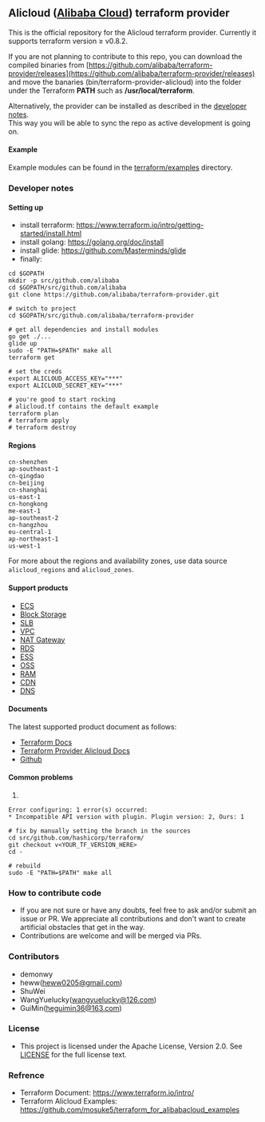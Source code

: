 ## Alicloud ([Alibaba Cloud](http://www.aliyun.com)) terraform provider

This is the official repository for the Alicloud terraform provider.
Currently it supports terraform version ≥ v0.8.2.

If you are not planning to contribute to this repo, you can download the compiled binaries from [https://github.com/alibaba/terraform-provider/releases](https://github.com/alibaba/terraform-provider/releases) and move the banaries (bin/terraform-provider-alicloud) into the folder under the Terraform **PATH** such as **/usr/local/terraform**.

Alternatively, the provider can be installed as described in the [developer notes](#developer-notes).  
This way you will be able to sync the repo as active development is going on.

#### Example

Example modules can be found in the [terraform/examples](terraform/examples) directory.

### Developer notes

#### Setting up
* install terraform: https://www.terraform.io/intro/getting-started/install.html
* install golang:    https://golang.org/doc/install
* install glide: https://github.com/Masterminds/glide
* finally:

```
cd $GOPATH
mkdir -p src/github.com/alibaba
cd $GOPATH/src/github.com/alibaba
git clone https://github.com/alibaba/terraform-provider.git

# switch to project
cd $GOPATH/src/github.com/alibaba/terraform-provider

# get all dependencies and install modules
go get ./...
glide up
sudo -E "PATH=$PATH" make all
terraform get

# set the creds
export ALICLOUD_ACCESS_KEY="***"
export ALICLOUD_SECRET_KEY="***"

# you're good to start rocking
# alicloud.tf contains the default example
terraform plan
# terraform apply
# terraform destroy
```

#### Regions
```
cn-shenzhen
ap-southeast-1
cn-qingdao
cn-beijing
cn-shanghai
us-east-1
cn-hongkong
me-east-1
ap-southeast-2
cn-hangzhou
eu-central-1
ap-northeast-1
us-west-1
```
For more about the regions and availability zones, use data source `alicloud_regions` and `alicloud_zones`.

#### Support products
* [ECS](https://www.aliyun.com/product/ecs)
* [Block Storage](https://www.aliyun.com/product/disk)
* [SLB](https://www.aliyun.com/product/slb)
* [VPC](https://www.aliyun.com/product/vpc)
* [NAT Gateway](https://www.aliyun.com/product/nat)
* [RDS](https://www.aliyun.com/product/rds)
* [ESS](https://www.aliyun.com/product/ess)
* [OSS](https://www.aliyun.com/product/oss)
* [RAM](https://www.aliyun.com/product/ram)
* [CDN](https://www.aliyun.com/product/cdn)
* [DNS](https://wanwang.aliyun.com/domain/dns)

#### Documents
The latest supported product document as follows:
* [Terraform Docs](https://www.terraform.io/docs/providers/alicloud/index.html)
* [Terraform Provider Alicloud Docs](http://47.95.33.19:4567/docs/providers/alicloud/)
* [Github](https://github.com/alibaba/terraform-provider-docs)

#### Common problems

1.
```
Error configuring: 1 error(s) occurred:
* Incompatible API version with plugin. Plugin version: 2, Ours: 1

# fix by manually setting the branch in the sources
cd src/github.com/hashicorp/terraform/
git checkout v<YOUR_TF_VERSION_HERE>
cd -

# rebuild
sudo -E "PATH=$PATH" make all
```


### How to contribute code
* If you are not sure or have any doubts, feel free to ask and/or submit an issue or PR. We appreciate all contributions and don't want to create artificial obstacles that get in the way.
* Contributions are welcome and will be merged via PRs.

### Contributors
* demonwy
* heww(heww0205@gmail.com)
* ShuWei
* WangYuelucky(wangyuelucky@126.com)
* GuiMin(heguimin36@163.com)

### License
* This project is licensed under the Apache License, Version 2.0. See [LICENSE](https://github.com/alibaba/terraform-provider/blob/master/LICENSE) for the full license text.

### Refrence
* Terraform Document: https://www.terraform.io/intro/
* Terraform Alicloud Examples: https://github.com/mosuke5/terraform_for_alibabacloud_examples
